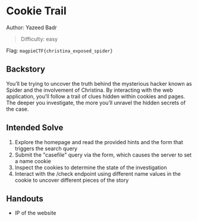 # Cookie Trail

Author: Yazeed Badr

>Difficulty: easy

Flag: `magpieCTF{christina_exposed_spider}`

## Backstory

You’ll be trying to uncover the truth behind the mysterious hacker known as Spider and the involvement of Christina. By interacting with the web application, you’ll follow a trail of clues hidden within cookies and pages. The deeper you investigate, the more you’ll unravel the hidden secrets of the case. 

## Intended Solve

1. Explore the homepage and read the provided hints and the form that triggers the search query
2. Submit the "casefile" query via the form, which causes the server to set a name cookie
3. Inspect the cookies to determine the state of the investigation
4. Interact with the /check endpoint using different name values in the cookie to uncover different pieces of the story

## Handouts

- IP of the website
